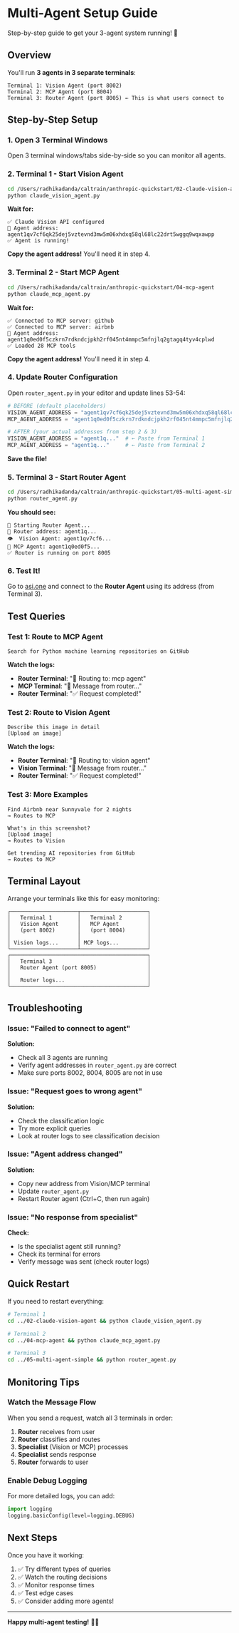 # Multi-Agent Setup Guide

Step-by-step guide to get your 3-agent system running! 🚀

## Overview

You'll run **3 agents in 3 separate terminals**:

```
Terminal 1: Vision Agent (port 8002)
Terminal 2: MCP Agent (port 8004)
Terminal 3: Router Agent (port 8005) ← This is what users connect to
```

## Step-by-Step Setup

### 1. Open 3 Terminal Windows

Open 3 terminal windows/tabs side-by-side so you can monitor all agents.

### 2. Terminal 1 - Start Vision Agent

```bash
cd /Users/radhikadanda/caltrain/anthropic-quickstart/02-claude-vision-agent
python claude_vision_agent.py
```

**Wait for:**
```
✅ Claude Vision API configured
📍 Agent address: agent1qv7cf6qk25dej5vztevnd3mw5m06xhdxq58ql68lc22drt5wggq9wqxawpp
✅ Agent is running!
```

**Copy the agent address!** You'll need it in step 4.

### 3. Terminal 2 - Start MCP Agent

```bash
cd /Users/radhikadanda/caltrain/anthropic-quickstart/04-mcp-agent
python claude_mcp_agent.py
```

**Wait for:**
```
✅ Connected to MCP server: github
✅ Connected to MCP server: airbnb
📍 Agent address: agent1q0ed0f5czkrn7rdkndcjpkh2rf045nt4mmpc5mfnjlq2gtagq4tyv4cplwd
✅ Loaded 28 MCP tools
```

**Copy the agent address!** You'll need it in step 4.

### 4. Update Router Configuration

Open `router_agent.py` in your editor and update lines 53-54:

```python
# BEFORE (default placeholders)
VISION_AGENT_ADDRESS = "agent1qv7cf6qk25dej5vztevnd3mw5m06xhdxq58ql68lc22drt5wggq9wqxawpp"
MCP_AGENT_ADDRESS = "agent1q0ed0f5czkrn7rdkndcjpkh2rf045nt4mmpc5mfnjlq2gtagq4tyv4cplwd"

# AFTER (your actual addresses from step 2 & 3)
VISION_AGENT_ADDRESS = "agent1q..."  # ← Paste from Terminal 1
MCP_AGENT_ADDRESS = "agent1q..."     # ← Paste from Terminal 2
```

**Save the file!**

### 5. Terminal 3 - Start Router Agent

```bash
cd /Users/radhikadanda/caltrain/anthropic-quickstart/05-multi-agent-simple
python router_agent.py
```

**You should see:**
```
🔀 Starting Router Agent...
📍 Router address: agent1q...
👁️  Vision Agent: agent1qv7cf6...
🔧 MCP Agent: agent1q0ed0f5...
✅ Router is running on port 8005
```

### 6. Test It!

Go to [asi.one](https://asi.one) and connect to the **Router Agent** using its address (from Terminal 3).

## Test Queries

### Test 1: Route to MCP Agent

```
Search for Python machine learning repositories on GitHub
```

**Watch the logs:**
- **Router Terminal**: "🔀 Routing to: mcp agent"
- **MCP Terminal**: "📨 Message from router..."
- **Router Terminal**: "✅ Request completed!"

### Test 2: Route to Vision Agent

```
Describe this image in detail
[Upload an image]
```

**Watch the logs:**
- **Router Terminal**: "🔀 Routing to: vision agent"
- **Vision Terminal**: "📨 Message from router..."
- **Router Terminal**: "✅ Request completed!"

### Test 3: More Examples

```
Find Airbnb near Sunnyvale for 2 nights
→ Routes to MCP

What's in this screenshot?
[Upload image]
→ Routes to Vision

Get trending AI repositories from GitHub
→ Routes to MCP
```

## Terminal Layout

Arrange your terminals like this for easy monitoring:

```
┌─────────────────────┬─────────────────────┐
│   Terminal 1        │   Terminal 2        │
│   Vision Agent      │   MCP Agent         │
│   (port 8002)       │   (port 8004)       │
│                     │                     │
│ Vision logs...      │ MCP logs...         │
└─────────────────────┴─────────────────────┘
┌───────────────────────────────────────────┐
│   Terminal 3                              │
│   Router Agent (port 8005)                │
│                                           │
│   Router logs...                          │
└───────────────────────────────────────────┘
```

## Troubleshooting

### Issue: "Failed to connect to agent"

**Solution:**
- Check all 3 agents are running
- Verify agent addresses in `router_agent.py` are correct
- Make sure ports 8002, 8004, 8005 are not in use

### Issue: "Request goes to wrong agent"

**Solution:**
- Check the classification logic
- Try more explicit queries
- Look at router logs to see classification decision

### Issue: "Agent address changed"

**Solution:**
- Copy new address from Vision/MCP terminal
- Update `router_agent.py`
- Restart Router agent (Ctrl+C, then run again)

### Issue: "No response from specialist"

**Check:**
- Is the specialist agent still running?
- Check its terminal for errors
- Verify message was sent (check router logs)

## Quick Restart

If you need to restart everything:

```bash
# Terminal 1
cd ../02-claude-vision-agent && python claude_vision_agent.py

# Terminal 2
cd ../04-mcp-agent && python claude_mcp_agent.py

# Terminal 3
cd ../05-multi-agent-simple && python router_agent.py
```

## Monitoring Tips

### Watch the Message Flow

When you send a request, watch all 3 terminals in order:

1. **Router** receives from user
2. **Router** classifies and routes
3. **Specialist** (Vision or MCP) processes
4. **Specialist** sends response
5. **Router** forwards to user

### Enable Debug Logging

For more detailed logs, you can add:

```python
import logging
logging.basicConfig(level=logging.DEBUG)
```

## Next Steps

Once you have it working:

1. ✅ Try different types of queries
2. ✅ Watch the routing decisions
3. ✅ Monitor response times
4. ✅ Test edge cases
5. ✅ Consider adding more agents!

---

**Happy multi-agent testing!** 🤖✨
